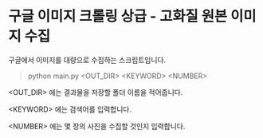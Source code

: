 # 구글 이미지 크롤링 상급 - 고화질 원본 이미지 수집

구글에서 이미지를 대량으로 수집하는 스크립트입니다.

>python main.py <OUT_DIR\> <KEYWORD\> <NUMBER\>

<OUT_DIR\> 에는 결과물을 저장할 폴더 이름을 적어줍니다.

<KEYWORD\> 에는 검색어를 입력합니다.

<NUMBER\> 에는 몇 장의 사진을 수집할 것인지 입력합니다.